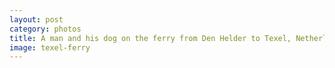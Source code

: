 ```yaml
---
layout: post
category: photos
title: A man and his dog on the ferry from Den Helder to Texel, Netherlands.
image: texel-ferry
---
```


